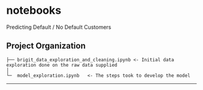 notebooks
==============================

Predicting Default / No Default Customers

Project Organization
------------

    ├── brigit_data_exploration_and_cleaning.ipynb <- Initial data exploration done on the raw data supplied                             
    │
    └─  model_exploration.ipynb   <- The steps took to develop the model
--------
